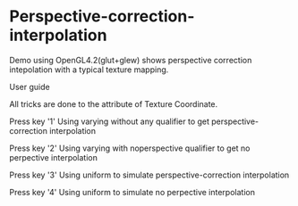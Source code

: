 # Perspective-correction-interpolation
Demo using OpenGL4.2(glut+glew) shows perspective correction intepolation with a typical texture mapping.

User guide

All tricks are done to the attribute of Texture Coordinate.

Press key '1'
Using varying without any qualifier to get perspective-correction interpolation

Press key '2'
Using varying with noperspective qualifier to get no perpective interpolation

Press key '3'
Using uniform to simulate perspective-correction interpolation

Press key '4'
Using uniform to simulate no perpective interpolation
